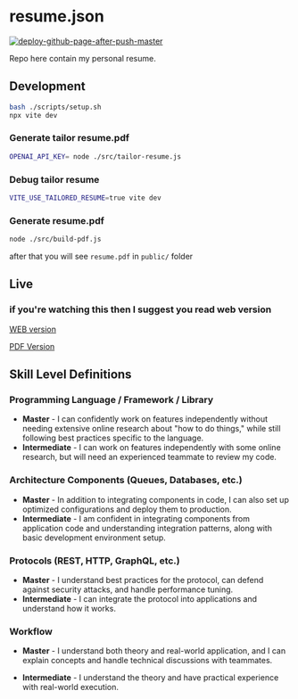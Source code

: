 # resume.json

[![deploy-github-page-after-push-master](https://github.com/davidNHK/resume.json/actions/workflows/deploy-gh-page.yml/badge.svg)](https://github.com/davidNHK/resume.json/actions/workflows/deploy-gh-page.yml)

Repo here contain my personal resume.

## Development

```bash
bash ./scripts/setup.sh
npx vite dev
```

### Generate tailor resume.pdf

```bash
OPENAI_API_KEY= node ./src/tailor-resume.js
```

### Debug tailor resume

```bash
VITE_USE_TAILORED_RESUME=true vite dev
```

### Generate resume.pdf

```bash
node ./src/build-pdf.js
```

after that you will see `resume.pdf` in `public/` folder

## Live

### if you're watching this then I suggest you read web version

[WEB version](https://neviaumi.github.io/resume.json/)

[PDF Version](https://neviaumi.github.io/resume.json/resume.pdf)

## Skill Level Definitions

### Programming Language / Framework / Library

- **Master** - I can confidently work on features independently
  without needing extensive online research about "how to do things,"
  while still following best practices specific to the language.
- **Intermediate** - I can work on features independently with some online research,
  but will need an experienced teammate to review my code.

### Architecture Components (Queues, Databases, etc.)

- **Master** - In addition to integrating components in code,
  I can also set up optimized configurations and deploy them to production.
- **Intermediate** - I am confident in integrating components from application code
  and understanding integration patterns,
  along with basic development environment setup.

### Protocols (REST, HTTP, GraphQL, etc.)

- **Master** - I understand best practices for the protocol,
  can defend against security attacks,
  and handle performance tuning.
- **Intermediate** - I can integrate the protocol into applications
  and understand how it works.

### Workflow

- **Master** - I understand both theory and real-world application,
  and I can explain concepts and
  handle technical discussions with teammates.

- **Intermediate** - I understand the theory and have practical experience
  with real-world execution.
